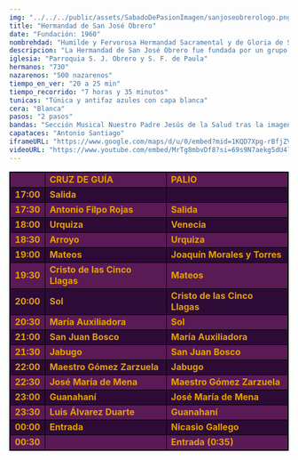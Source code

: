 ```yaml
---
img: "../../../public/assets/SabadoDePasionImagen/sanjoseobrerologo.png"
title: "Hermandad de San José Obrero"
date: "Fundación: 1960"
nombrehdad: "Humilde y Fervorosa Hermandad Sacramental y de Gloria de San José Obrero, San Francisco de Paula e Inmaculada Concepción y Cofradía de Nazarenos de Nuestro Padre Jesús de la Caridad y Nuestra Señora de los Dolores"
descripcion: "La Hermandad de San José Obrero fue fundada por un grupo de feligreses en la parroquia homónima a comienzos del año 1960. El día 19 de marzo de 1960, festividad de San José, la talla del santo es entronizada en dicha parroquia tras una procesión solemne. El día 15 de septiembre de 1962 fue bendecida la imagen de Nuestra Señora de los Dolores.En septiembre de 2008, procesiona por primera vez por las calles de la feligresía. En el año 2010, fue bendecido y estrenado el paso de palio de Nuestra Señora de los Dolores, en su primera fase.En febrero de 2012, son aprobadas nuevas reglas por las que debe regirse la corporación, sustituyendo a las anteriores, donde se añade el carácter de penitencial."
iglesia: "Parroquia S. J. Obrero y S. F. de Paula"
hermanos: "730"
nazarenos: "500 nazarenos"
tiempo_en_ver: "20 a 25 min"
tiempo_recorrido: "7 horas y 35 minutos"
tunicas: "Túnica y antifaz azules con capa blanca"
cera: "Blanca"
pasos: "2 pasos"
bandas: "Sección Musical Nuestro Padre Jesús de la Salud tras la imagen del Señor de la Caridad, y la Banda de Música de Coria del Río acompaña al paso de palio"
capataces: "Antonio Santiago"
iframeURL: "https://www.google.com/maps/d/u/0/embed?mid=1KQD7Xpg-rBfjZVh17_QR3jtHRhGcasY&ehbc=2E312F"
videoURL: "https://www.youtube.com/embed/MrTg8mbvDf8?si=69s9N7aekg5dU4ly"
---
```


<table class="recorrido" style="width: 100%; border-collapse: collapse; text-align: left; border: 1px solid black;">
  <tbody>
    <tr style="background-color: #5a1a55; color: #e5a000; font-weight: bold;">
      <td style="border: 1px solid black; text-align: center;"></td>
      <td style="border: 1px solid black;">CRUZ DE GUÍA</td>
      <td style="border: 1px solid black;">PALIO</td>
    </tr>
    <tr style="background-color: #2e0b37; color: #e5a000; font-weight: bold;">
      <td style="border: 1px solid black; text-align: center;">17:00</td>
      <td style="border: 1px solid black;">Salida</td>
      <td style="border: 1px solid black;"></td>
    </tr>
    <tr style="background-color: #5a1a55; color: #e5a000; font-weight: bold;">
      <td style="border: 1px solid black; text-align: center;">17:30</td>
      <td style="border: 1px solid black;">Antonio Filpo Rojas</td>
      <td style="border: 1px solid black;">Salida</td>
    </tr>
    <tr style="background-color: #2e0b37; color: #e5a000; font-weight: bold;">
      <td style="border: 1px solid black; text-align: center;">18:00</td>
      <td style="border: 1px solid black;">Urquiza</td>
      <td style="border: 1px solid black;">Venecia</td>
    </tr>
    <tr style="background-color: #5a1a55; color: #e5a000; font-weight: bold;">
      <td style="border: 1px solid black; text-align: center;">18:30</td>
      <td style="border: 1px solid black;">Arroyo</td>
      <td style="border: 1px solid black;">Urquiza</td>
    </tr>
    <tr style="background-color: #2e0b37; color: #e5a000; font-weight: bold;">
      <td style="border: 1px solid black; text-align: center;">19:00</td>
      <td style="border: 1px solid black;">Mateos</td>
      <td style="border: 1px solid black;">Joaquín Morales y Torres</td>
    </tr>
    <tr style="background-color: #5a1a55; color: #e5a000; font-weight: bold;">
      <td style="border: 1px solid black; text-align: center;">19:30</td>
      <td style="border: 1px solid black;">Cristo de las Cinco Llagas</td>
      <td style="border: 1px solid black;">Mateos</td>
    </tr>
    <tr style="background-color: #2e0b37; color: #e5a000; font-weight: bold;">
      <td style="border: 1px solid black; text-align: center;">20:00</td>
      <td style="border: 1px solid black;">Sol</td>
      <td style="border: 1px solid black;">Cristo de las Cinco Llagas</td>
    </tr>
    <tr style="background-color: #5a1a55; color: #e5a000; font-weight: bold;">
      <td style="border: 1px solid black; text-align: center;">20:30</td>
      <td style="border: 1px solid black;">María Auxiliadora</td>
      <td style="border: 1px solid black;">Sol</td>
    </tr>
    <tr style="background-color: #2e0b37; color: #e5a000; font-weight: bold;">
      <td style="border: 1px solid black; text-align: center;">21:00</td>
      <td style="border: 1px solid black;">San Juan Bosco</td>
      <td style="border: 1px solid black;">María Auxiliadora</td>
    </tr>
    <tr style="background-color: #5a1a55; color: #e5a000; font-weight: bold;">
      <td style="border: 1px solid black; text-align: center;">21:30</td>
      <td style="border: 1px solid black;">Jabugo</td>
      <td style="border: 1px solid black;">San Juan Bosco</td>
    </tr>
    <tr style="background-color: #2e0b37; color: #e5a000; font-weight: bold;">
      <td style="border: 1px solid black; text-align: center;">22:00</td>
      <td style="border: 1px solid black;">Maestro Gómez Zarzuela</td>
      <td style="border: 1px solid black;">Jabugo</td>
    </tr>
    <tr style="background-color: #5a1a55; color: #e5a000; font-weight: bold;">
      <td style="border: 1px solid black; text-align: center;">22:30</td>
      <td style="border: 1px solid black;">José María de Mena</td>
      <td style="border: 1px solid black;">Maestro Gómez Zarzuela</td>
    </tr>
    <tr style="background-color: #2e0b37; color: #e5a000; font-weight: bold;">
      <td style="border: 1px solid black; text-align: center;">23:00</td>
      <td style="border: 1px solid black;">Guanahaní</td>
      <td style="border: 1px solid black;">José María de Mena</td>
    </tr>
    <tr style="background-color: #5a1a55; color: #e5a000; font-weight: bold;">
      <td style="border: 1px solid black; text-align: center;">23:30</td>
      <td style="border: 1px solid black;">Luis Álvarez Duarte</td>
      <td style="border: 1px solid black;">Guanahaní</td>
    </tr>
    <tr style="background-color: #2e0b37; color: #e5a000; font-weight: bold;">
      <td style="border: 1px solid black; text-align: center;">00:00</td>
      <td style="border: 1px solid black;">Entrada</td>
      <td style="border: 1px solid black;">Nicasio Gallego</td>
    </tr>
    <tr style="background-color: #5a1a55; color: #e5a000; font-weight: bold;">
      <td style="border: 1px solid black; text-align: center;">00:30</td>
      <td style="border: 1px solid black;"></td>
      <td style="border: 1px solid black;">Entrada (0:35)</td>
    </tr>
  </tbody>
</table>